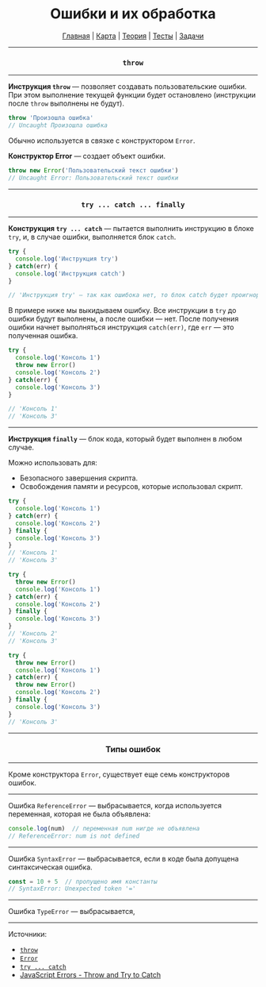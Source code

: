 <div align="center">

# Ошибки и их обработка

[Главная](https://github.com/dollaween/junior-roadmap/)
|
[Карта](/roadmap/README.md)
|
[Теория](/theory/README.md)
|
[Тесты](/tests/README.md)
|
[Задачи](/tasks/README.md)

</div>

---

<div align="center">

### `throw`

</div>

---

**Инструкция `throw`** — позволяет создавать пользовательские ошибки. При этом выполнение текущей функции будет остановлено (инструкции после `throw` выполнены не будут).

```js
throw 'Произошла ошибка'
// Uncaught Произошла ошибка
```

Обычно используется в связке с конструктором `Error`.

**Конструктор Error** — создает объект ошибки.

```js
throw new Error('Пользовательский текст ошибки')
// Uncaught Error: Пользовательский текст ошибки
```

---

<div align="center">

### `try ... catch ... finally`

</div>

---

**Конструкция `try ... catch`** — пытается выполнить инструкцию в блоке `try`, и, в случае ошибки, выполняется блок `catch`.

```js
try {
  console.log('Инструкция try')
} catch(err) {
  console.log('Инструкция catch')
}

// 'Инструкция try' — так как ошибока нет, то блок catch будет проигнорирован
```

В примере ниже мы выкидываем ошибку. Все инструкции в `try` до ошибки будут выполнены, а после ошибки — нет. После получения ошибки начнет выполняться инструкция `catch(err)`, где `err` — это полученная ошибка.
```js
try {
  console.log('Консоль 1')
  throw new Error()
  console.log('Консоль 2')
} catch(err) {
  console.log('Консоль 3')
}

// 'Консоль 1'
// 'Консоль 3'
```

---

**Инструкция `finally`** — блок кода, который будет выполнен в любом случае.

Можно использовать для:
- Безопасного завершения скрипта.
- Освобождения памяти и ресурсов, которые использовал скрипт.

```js
try {
  console.log('Консоль 1')
} catch(err) {
  console.log('Консоль 2')
} finally {
  console.log('Консоль 3')
}
// 'Консоль 1'
// 'Консоль 3'

try {
  throw new Error()
  console.log('Консоль 1')
} catch(err) {
  console.log('Консоль 2')
} finally {
  console.log('Консоль 3')
}
// 'Консоль 2'
// 'Консоль 3'

try {
  throw new Error()
  console.log('Консоль 1')
} catch(err) {
  throw new Error()
  console.log('Консоль 2')
} finally {
  console.log('Консоль 3')
}
// 'Консоль 3'
```

---

<div align="center">

### Типы ошибок

</div>

---

Кроме конструктора `Error`, существует еще семь конструкторов ошибок.

---

Ошибка `ReferenceError` — выбрасывается, когда используется переменная, которая не была объявлена:

```js
console.log(num)  // переменная num нигде не объявлена
// ReferenceError: num is not defined
```

---

Ошибка `SyntaxError` — выбрасывается, если в коде была допущена синтаксическая ошибка.

```js
const = 10 + 5  // пропущено имя константы
// SyntaxError: Unexpected token '='
```

---

Ошибка `TypeError` — выбрасывается, 

---

Источники:
- [`throw`](https://developer.mozilla.org/ru/docs/Web/JavaScript/Reference/Statements/throw)
- [`Error`](https://developer.mozilla.org/ru/docs/Web/JavaScript/Reference/Global_Objects/Error)
- [`try ... catch`](https://developer.mozilla.org/ru/docs/Web/JavaScript/Reference/Statements/try...catch)
- [JavaScript Errors - Throw and Try to Catch](https://www.w3schools.com/js/js_errors.asp)
